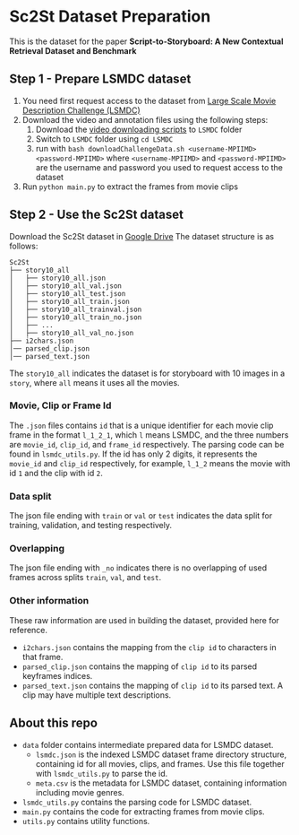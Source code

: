 # Sc2St Dataset Preparation

This is the dataset for the paper **Script-to-Storyboard: A New Contextual Retrieval Dataset and Benchmark**

## Step 1 - Prepare LSMDC dataset
1. You need first request access to the dataset from [Large Scale Movie Description Challenge (LSMDC)](https://sites.google.com/site/describingmovies/download)
2. Download the video and annotation files using the following steps:
   1. Download the [video downloading scripts](https://datasets.d2.mpi-inf.mpg.de/movieDescription/protected/lsmdc2016/downloadChallengeData.sh) to `LSMDC` folder
   2. Switch to `LSMDC` folder using `cd LSMDC`
   3. run with `bash downloadChallengeData.sh <username-MPIIMD> <password-MPIIMD>` where `<username-MPIIMD>` and `<password-MPIIMD>` are the username and password you used to request access to the dataset
3. Run `python main.py` to extract the frames from movie clips

## Step 2 - Use the Sc2St dataset
Download the Sc2St dataset in [Google Drive](https://drive.google.com/drive/folders/1f5jpN3WVHcP_KENWFOFrUjDJt8Q00q7G?usp=sharing)
The dataset structure is as follows:
```
Sc2St
├── story10_all
│   ├── story10_all.json
│   ├── story10_all_val.json
│   ├── story10_all_test.json
│   ├── story10_all_train.json
│   ├── story10_all_trainval.json
│   ├── story10_all_train_no.json
│   ├── ...
│   ├── story10_all_val_no.json
├── i2chars.json
│── parsed_clip.json
│── parsed_text.json
```
The `story10_all` indicates the dataset is for storyboard with 10 images in a `story`, where `all` means it uses all the movies.
### Movie, Clip or Frame Id
The `.json` files contains `id` that is a unique identifier for each movie clip frame in the format `l_1_2_1`, which `l` means LSMDC, and the three numbers are `movie_id`, `clip_id`, and `frame_id` respectively.
The parsing code can be found in `lsmdc_utils.py`.
If the id has only 2 digits, it represents the `movie_id` and `clip_id` respectively, for example, `l_1_2` means the movie with id `1` and the clip with id `2`.
### Data split
The json file ending with `train` or `val` or `test` indicates the data split for training, validation, and testing respectively.
### Overlapping
The json file ending with `_no` indicates there is no overlapping of used frames across splits `train`, `val`, and `test`.

### Other information
These raw information are used in building the dataset, provided here for reference.
- `i2chars.json` contains the mapping from the `clip id` to characters in that frame.
- `parsed_clip.json` contains the mapping of `clip id` to its parsed keyframes indices.
- `parsed_text.json` contains the mapping of `clip id` to its parsed text. A clip may have multiple text descriptions.

## About this repo
- `data` folder contains intermediate prepared data for LSMDC dataset.
  - `lsmdc.json` is the indexed LSMDC dataset frame directory structure, containing id for all movies, clips, and frames. Use this file together with `lsmdc_utils.py` to parse the id.
  - `meta.csv` is the metadata for LSMDC dataset, containing information including movie genres.
- `lsmdc_utils.py` contains the parsing code for LSMDC dataset.
- `main.py` contains the code for extracting frames from movie clips.
- `utils.py` contains utility functions.